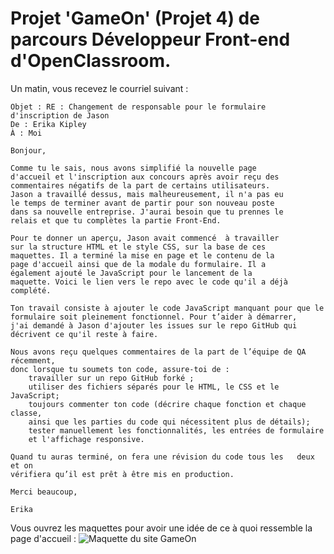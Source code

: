 # Projet 'GameOn' (Projet 4) de parcours Développeur Front-end d'OpenClassroom.

Un matin, vous recevez le courriel suivant : 

    Objet : RE : Changement de responsable pour le formulaire d'inscription de Jason 
    De : Erika Kipley
    À : Moi

    Bonjour,

    Comme tu le sais, nous avons simplifié la nouvelle page  
    d'accueil et l'inscription aux concours après avoir reçu des  
    commentaires négatifs de la part de certains utilisateurs.  
    Jason a travaillé dessus, mais malheureusement, il n'a pas eu  
    le temps de terminer avant de partir pour son nouveau poste  
    dans sa nouvelle entreprise. J'aurai besoin que tu prennes le  
    relais et que tu complètes la partie Front-End.   

    Pour te donner un aperçu, Jason avait commencé  à travailler  
    sur la structure HTML et le style CSS, sur la base de ces  
    maquettes. Il a terminé la mise en page et le contenu de la  
    page d'accueil ainsi que de la modale du formulaire. Il a  
    également ajouté le JavaScript pour le lancement de la  
    maquette. Voici le lien vers le repo avec le code qu'il a déjà  
    complété.

    Ton travail consiste à ajouter le code JavaScript manquant pour que le  
    formulaire soit pleinement fonctionnel. Pour t’aider à démarrer,  
    j'ai demandé à Jason d'ajouter les issues sur le repo GitHub qui  
    décrivent ce qu'il reste à faire.   

    Nous avons reçu quelques commentaires de la part de l’équipe de QA récemment,  
    donc lorsque tu soumets ton code, assure-toi de : 
        travailler sur un repo GitHub forké ;
        utiliser des fichiers séparés pour le HTML, le CSS et le JavaScript;
        toujours commenter ton code (décrire chaque fonction et chaque classe,  
        ainsi que les parties du code qui nécessitent plus de détails);
        tester manuellement les fonctionnalités, les entrées de formulaire  
        et l'affichage responsive.

    Quand tu auras terminé, on fera une révision du code tous les   deux et on  
    vérifiera qu’il est prêt à être mis en production.   

    Merci beaucoup, 

    Erika

Vous ouvrez les maquettes pour avoir une idée de ce à quoi ressemble la page d'accueil : 
![Maquette du site GameOn](https://user.oc-static.com/upload/2020/08/14/15974189716945_image2.png)
